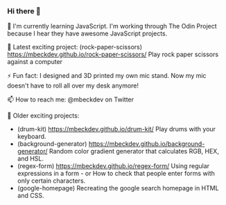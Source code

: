 ### Hi there 👋
🌱 I'm currently learning JavaScript. I'm working through The Odin Project because I hear they have awesome JavaScript projects.

🔭 Latest exciting project: (rock-paper-scissors) https://mbeckdev.github.io/rock-paper-scissors/ Play rock paper scissors against a computer

⚡ Fun fact: I designed and 3D printed my own mic stand. Now my mic doesn't have to roll all over my desk anymore!

📫 How to reach me: @mbeckdev on Twitter

🔭 Older exciting projects: 
- (drum-kit) https://mbeckdev.github.io/drum-kit/ Play drums with your keyboard.
- (background-generator) https://mbeckdev.github.io/background-generator/ Random color gradient generator that calculates RGB, HEX, and HSL.
- (regex-form) https://mbeckdev.github.io/regex-form/ Using regular expressions in a form -  or How to check that people enter forms with only certain characters.
- (google-homepage) Recreating the google search homepage in HTML and CSS.
      

<!--
**mbeckdev/mbeckdev** is a ✨ _special_ ✨ repository because its `README.md` (this file) appears on your GitHub profile.

Here are some ideas to get you started:
- 🌱 I'm currently learning ...
- 🔭 I’m currently working on ...
- 🌱 I’m currently learning ...
- 👯 I’m looking to collaborate on ...
- 🤔 I’m looking for help with ...
- 💬 Ask me about ...
- 📫 How to reach me: ...
- 😄 Pronouns: ...
- ⚡ Fun fact: ...
-->
